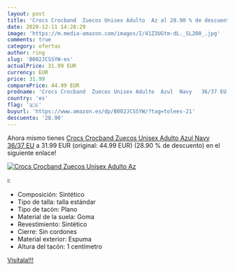 ```yaml
---
layout: post
title: 'Crocs Crocband  Zuecos Unisex Adulto  Az al 28.90 % de descuento'
date: 2020-12-11 14:28:29
image: 'https://m.media-amazon.com/images/I/41Z3UGtm-dL._SL200_.jpg'
comments: true
category: ofertas
author: ring
slug: 'B002JCSSYW-es'
actualPrice: 31.99 EUR
currency: EUR
price: 31.99
comparePrice: 44.99 EUR
prodname: 'Crocs Crocband  Zuecos Unisex Adulto  Azul  Navy   36/37 EU'
country: 'es'
flag: '🇪🇸'
buyurl: 'https://www.amazon.es/dp/B002JCSSYW/?tag=tolees-21'
descuento: '28.90'
---
```


Ahora mismo tienes [Crocs Crocband  Zuecos Unisex Adulto  Azul  Navy   36/37 EU](https://www.amazon.es/dp/B002JCSSYW/?tag=tolees-21) a 31.99 EUR (original: 44.99 EUR) (28.90 %  de descuento) en el siguiente enlace!

[![Crocs Crocband  Zuecos Unisex Adulto  Az](https://m.media-amazon.com/images/I/41Z3UGtm-dL._SL200_.jpg)](https://www.amazon.es/dp/B002JCSSYW/?tag=tolees-21)

ℹ️:

- Composición: Sintético
- Tipo de talla: talla estándar
- Tipo de tacón: Plano
- Material de la suela: Goma
- Revestimiento: Sintético
- Cierre: Sin cordones
- Material exterior: Espuma
- Altura del tacón: 1 centímetro

[Visítala!!!](https://www.amazon.es/dp/B002JCSSYW/?tag=tolees-21)
